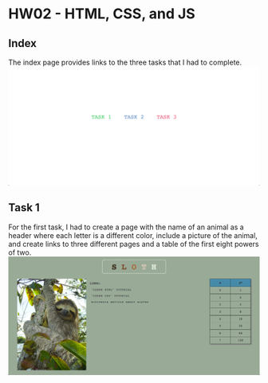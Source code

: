 # HW02 - HTML, CSS, and JS  

## Index
The index page provides links to the three tasks that I had to complete.
![index](screenshots/main.png)

## Task 1
For the first task, I had to create a page with the name of an animal as a header where each letter is a different color, include a picture of the animal, and create links to three different pages and a table of the first eight powers of two. 
![task 1](screenshots/task-1.png)
